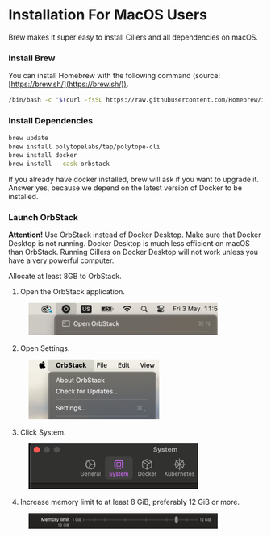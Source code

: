# Installation For MacOS Users

Brew makes it super easy to install Cillers and all dependencies on macOS.&#x20;

### Install Brew

You can install Homebrew with the following command (source: [https://brew.sh/](https://brew.sh/)).

```bash
/bin/bash -c "$(curl -fsSL https://raw.githubusercontent.com/Homebrew/install/HEAD/install.sh)"
```

### **Install Dependencies**

```bash
brew update
brew install polytopelabs/tap/polytope-cli
brew install docker
brew install --cask orbstack
```

If you already have docker installed, brew will ask if you want to upgrade it. Answer yes, because we depend on the latest version of Docker to be installed.

### Launch OrbStack&#x20;

**Attention!** Use OrbStack instead of Docker Desktop. Make sure that Docker Desktop is not running. Docker Desktop is much less efficient on macOS than OrbStack. Running Cillers on Docker Desktop will not work unless you have a very powerful computer.&#x20;

Allocate at least 8GB to OrbStack.

1. Open the OrbStack application.&#x20;

<figure><img src="../../.gitbook/assets/image.png" alt="" width="375"><figcaption></figcaption></figure>

2. Open Settings.

<figure><img src="../../.gitbook/assets/image (1).png" alt="" width="259"><figcaption></figcaption></figure>

3. Click System.&#x20;

<figure><img src="../../.gitbook/assets/image (2).png" alt="" width="336"><figcaption></figcaption></figure>

4. Increase memory limit to at least 8 GiB, preferably 12 GiB or more.&#x20;

<figure><img src="../../.gitbook/assets/image (3).png" alt="" width="375"><figcaption></figcaption></figure>

